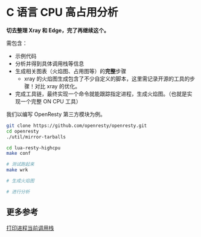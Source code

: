 # C 语言 CPU 高占用分析

**切去整理 Xray 和 Edge，完了再继续这个。**

需包含：

- 示例代码
- 分析并得到具体调用栈等信息
- 生成相关图表（火焰图、占用图等）的**完整**步骤
  - xray 的火焰图生成包含了不少自定义的脚本，这里需记录开源的工具的步骤！对比 xray 的优化。
- 完成工具链，最终实现一个命令就能跟踪指定进程，生成火焰图。（也就是实现一个完整 ON CPU 工具）

我们以编写 OpenResty 第三方模块为例。

```bash
git clone https://github.com/openresty/openresty.git
cd openresty
./util/mirror-tarballs
```

```bash
cd lua-resty-highcpu
make conf

# 测试跑起来
make wrk

# 生成火焰图

# 进行分析
```

## 更多参考

[打印进程当前调用栈](../../../J.调试/动态追踪/SystemTap/最佳实践/003-c-stack-trace/README.md)
